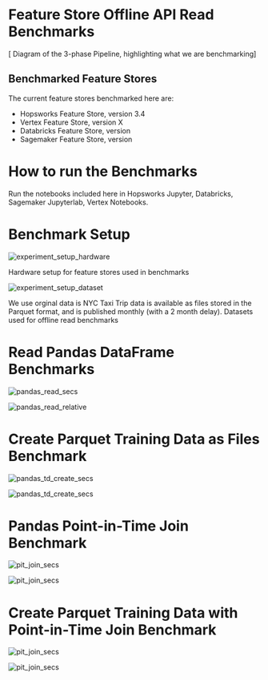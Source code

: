 # Feature Store Offline API Read Benchmarks

[ Diagram of the 3-phase Pipeline, highlighting what we are benchmarking]


## Benchmarked Feature Stores

The current feature stores benchmarked here are:

 * Hopsworks Feature Store, version 3.4
 * Vertex Feature Store, version X
 * Databricks Feature Store, version
 * Sagemaker Feature Store, version 

# How to run the Benchmarks

Run the notebooks included here in Hopsworks Jupyter, Databricks, Sagemaker Jupyterlab, Vertex Notebooks.


# Benchmark Setup

![experiment_setup_hardware](./images/fs-offline-experiment-setup-hardware.png)

Hardware setup for feature stores used in benchmarks

![experiment_setup_dataset](./images/fs-offline-read-dataset.png)

We use orginal data is NYC Taxi Trip data is available as files stored in the Parquet format, and is published monthly (with a 2 month delay).
Datasets used for offline read benchmarks

# Read Pandas DataFrame Benchmarks

![pandas_read_secs](./images/fs-offline-pandas-read-throughput-secs.png)


![pandas_read_relative](./images/fs-offline-pandas-read-throughput-relative.png)


# Create Parquet Training Data as Files Benchmark

![pandas_td_create_secs](./images/fs-offline-td-write-throughput-secs.png)


![pandas_td_create_secs](./images/fs-offline-td-write-throughput-relative.png)


# Pandas Point-in-Time Join Benchmark

![pit_join_secs](./images/fs-offline-pit-join-pandas-throughput-secs.png)


![pit_join_secs](./images/fs-offline-pit-join-pandas-throughput-relative.png)


# Create Parquet Training Data with Point-in-Time Join Benchmark

![pit_join_secs](./images/fs-offline-pit-join-td-throughput-secs.png)


![pit_join_secs](./images/fs-offline-pit-join-td-throughput-relative.png)


